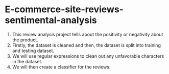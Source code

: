 # E-commerce-site-reviews-sentimental-analysis
1) This review analysis project tells about the positivity or negativity about the product. 
2) Firstly, the dataset is cleaned and then, the dataset is split into training and testing dataset. 
3) We will use regular expressions to clean out any unfavorable characters in the dataset. 
4) We will then create a classifier for the reviews.

